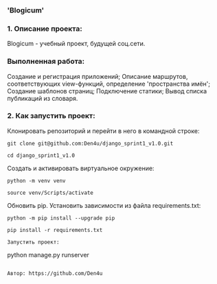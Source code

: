 ### 'Blogicum'
### 1. Описание проекта:
Blogicum - учебный проект, будущей соц.сети.
### Выполненная работа:
Создание и регистрация приложений;
Описание маршрутов, соответствующих view-функций, определение 'пространства имён';
Создание шаблонов страниц;
Подключение статики;
Вывод списка публикаций из словаря.

### 2. Как запустить проект:

Клонировать репозиторий и перейти в него в командной строке:
```
git clone git@github.com:Den4u/django_sprint1_v1.0.git
```
```
cd django_sprint1_v1.0
```
Cоздать и активировать виртуальное окружение:
```
python -m venv venv
```
```
source venv/Scripts/activate
```
Обновить pip. Установить зависимости из файла requirements.txt:
```
python -m pip install --upgrade pip
```
```
pip install -r requirements.txt
```
```
Запустить проект:
```
python manage.py runserver
```

Автор: https://github.com/Den4u
